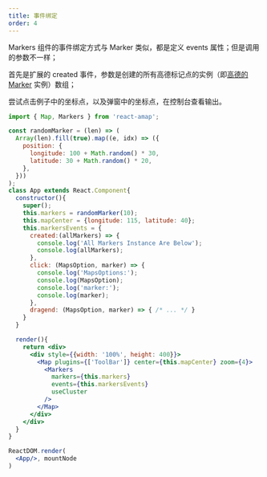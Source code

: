 ```yaml
---
title: 事件绑定
order: 4
---
```


Markers 组件的事件绑定方式与 Marker 类似，都是定义 events 属性；但是调用的参数不一样；

首先是扩展的 created 事件，参数是创建的所有高德标记点的实例（即[高德的 Marker](http://lbs.amap.com/api/javascript-api/reference/overlay#Marker) 实例）数组；

尝试点击例子中的坐标点，以及弹窗中的坐标点，在控制台查看输出。


```jsx
import { Map, Markers } from 'react-amap';

const randomMarker = (len) => (
  Array(len).fill(true).map((e, idx) => ({
    position: {
      longitude: 100 + Math.random() * 30,
      latitude: 30 + Math.random() * 20,
    },
  }))
);
class App extends React.Component{
  constructor(){
    super();
    this.markers = randomMarker(10);
    this.mapCenter = {longitude: 115, latitude: 40};
    this.markersEvents = {
      created:(allMarkers) => { 
        console.log('All Markers Instance Are Below');
        console.log(allMarkers);
      },
      click: (MapsOption, marker) => {
        console.log('MapsOptions:');
        console.log(MapsOption);
        console.log('marker:');
        console.log(marker);
      },
      dragend: (MapsOption, marker) => { /* ... */ }
    }
  }

  render(){   
    return <div>
      <div style={{width: '100%', height: 400}}>
        <Map plugins={['ToolBar']} center={this.mapCenter} zoom={4}>
          <Markers 
            markers={this.markers}
            events={this.markersEvents}
            useCluster
          />
        </Map>
      </div>
    </div>
  }
}

ReactDOM.render(
  <App/>, mountNode
)
```